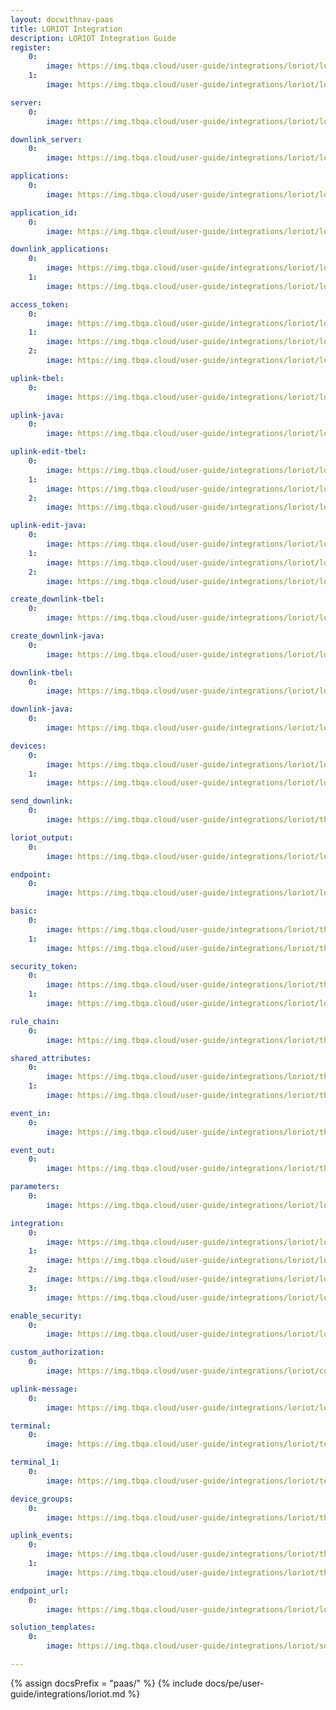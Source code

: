 ```yaml
---
layout: docwithnav-paas
title: LORIOT Integration 
description: LORIOT Integration Guide 
register:
    0:
        image: https://img.tbqa.cloud/user-guide/integrations/loriot/loriot_register.png
    1:
        image: https://img.tbqa.cloud/user-guide/integrations/loriot/loriot_server.png

server:
    0:
        image: https://img.tbqa.cloud/user-guide/integrations/loriot/loriot_and_thingsboard_integration_server_1.png

downlink_server:
    0:
        image: https://img.tbqa.cloud/user-guide/integrations/loriot/loriot_and_thingsboard_integration_server.png

applications:
    0:
        image: https://img.tbqa.cloud/user-guide/integrations/loriot/loriot_applications.png

application_id:
    0:
        image: https://img.tbqa.cloud/user-guide/integrations/loriot/loriot_and_thingsboard_integration_application_id_1.png

downlink_applications:
    0:
        image: https://img.tbqa.cloud/user-guide/integrations/loriot/loriot_applications.png
    1:
        image: https://img.tbqa.cloud/user-guide/integrations/loriot/loriot_and_thingsboard_integration_application_id.png

access_token:
    0:
        image: https://img.tbqa.cloud/user-guide/integrations/loriot/loriot_access_tokens.png
    1:
        image: https://img.tbqa.cloud/user-guide/integrations/loriot/loriut_authentication_tokens.png
    2:
        image: https://img.tbqa.cloud/user-guide/integrations/loriot/loriot_and_thingsboard_integration_application_access_token.png

uplink-tbel:
    0:
        image: https://img.tbqa.cloud/user-guide/integrations/loriot/loriot-uplink-converters-1-tbel-pe.png

uplink-java:
    0:
        image: https://img.tbqa.cloud/user-guide/integrations/loriot/loriot-uplink-converters-1-java-pe.png

uplink-edit-tbel:
    0:
        image: https://img.tbqa.cloud/user-guide/integrations/loriot/loriot-uplink-edit-mode-tbel-1-pe.png
    1:
        image: https://img.tbqa.cloud/user-guide/integrations/loriot/loriot-uplink-edit-mode-tbel-2-pe.png
    2:
        image: https://img.tbqa.cloud/user-guide/integrations/loriot/loriot-uplink-edit-mode-tbel-3-pe.png

uplink-edit-java:
    0:
        image: https://img.tbqa.cloud/user-guide/integrations/loriot/loriot-uplink-edit-mode-java-1-pe.png
    1:
        image: https://img.tbqa.cloud/user-guide/integrations/loriot/loriot-uplink-edit-mode-java-2-pe.png
    2:
        image: https://img.tbqa.cloud/user-guide/integrations/loriot/loriot-uplink-edit-mode-java-3-pe.png

create_downlink-tbel:
    0:
        image: https://img.tbqa.cloud/user-guide/integrations/loriot/loriot-downlink-converters-1-tbel-pe.png

create_downlink-java:
    0:
        image: https://img.tbqa.cloud/user-guide/integrations/loriot/loriot-downlink-converters-1-java-pe.png

downlink-tbel:
    0:
        image: https://img.tbqa.cloud/user-guide/integrations/loriot/loriot-downlink-save-changes-tbel-1-pe.png

downlink-java:
    0:
        image: https://img.tbqa.cloud/user-guide/integrations/loriot/loriot-downlink-save-changes-java-1-pe.png

devices:
    0:
        image: https://img.tbqa.cloud/user-guide/integrations/loriot/loriot_devices.png
    1:
        image: https://img.tbqa.cloud/user-guide/integrations/loriot/loriot_device_eui.png

send_downlink:
    0:
        image: https://img.tbqa.cloud/user-guide/integrations/loriot/thingsboard_add_integration_send_downlink.png

loriot_output:
    0:
        image: https://img.tbqa.cloud/user-guide/integrations/loriot/loriot_output.png

endpoint:
    0:
        image: https://img.tbqa.cloud/user-guide/integrations/loriot/loriot_output_http_push.png

basic:
    0:
        image: https://img.tbqa.cloud/user-guide/integrations/loriot/thingsboard_add_integration_output_basic.png
    1:
        image: https://img.tbqa.cloud/user-guide/integrations/loriot/thingsboard_add_integration_output_basic_email_and_password.png

security_token:
    0:
        image: https://img.tbqa.cloud/user-guide/integrations/loriot/thingsboard_add_integration_output_security_token.png
    1:
        image: https://img.tbqa.cloud/user-guide/integrations/loriot/loriot_and_thingsboard_output_security_token_session.png

rule_chain:
    0:
        image: https://img.tbqa.cloud/user-guide/integrations/loriot/thingsboard_rule_chain_integration_downlink.png

shared_attributes:
    0:
        image: https://img.tbqa.cloud/user-guide/integrations/loriot/thingsboard_devices_all_shared_attributes.png
    1:
        image: https://img.tbqa.cloud/user-guide/integrations/loriot/thingsboard_devices_all_shared_attributes_update.png

event_in:
    0:
        image: https://img.tbqa.cloud/user-guide/integrations/loriot/thingsboard_downlink_converter_events_in.png

event_out:
    0:
        image: https://img.tbqa.cloud/user-guide/integrations/loriot/thingsboard_downlink_converter_events_out.png

parameters:
    0:
        image: https://img.tbqa.cloud/user-guide/integrations/loriot/loriot_devices_downlink_queue.png

integration:
    0:
        image: https://img.tbqa.cloud/user-guide/integrations/loriot/loriot-add-integration-1-pe.png
    1:
        image: https://img.tbqa.cloud/user-guide/integrations/loriot/loriot-add-integration-2-pe.png
    2:
        image: https://img.tbqa.cloud/user-guide/integrations/loriot/loriot-add-integration-3-pe.png
    3:
        image: https://img.tbqa.cloud/user-guide/integrations/loriot/loriot-add-integration-4-pe.png

enable_security:
    0:
        image: https://img.tbqa.cloud/user-guide/integrations/loriot/loriot-security-1-pe.png

custom_authorization:
    0:
        image: https://img.tbqa.cloud/user-guide/integrations/loriot/custom-authorization-paas.png

uplink-message:
    0:
        image: https://img.tbqa.cloud/user-guide/integrations/loriot/loriot-security-2-pe.png

terminal:
    0:
        image: https://img.tbqa.cloud/user-guide/integrations/loriot/terminal.png

terminal_1:
    0:
        image: https://img.tbqa.cloud/user-guide/integrations/loriot/terminal_1.png

device_groups:
    0:
        image: https://img.tbqa.cloud/user-guide/integrations/loriot/thingsboard_devices_all_attributes.png

uplink_events:
    0:
        image: https://img.tbqa.cloud/user-guide/integrations/loriot/thingsboard_uplink_converter_events_in.png
    1:
        image: https://img.tbqa.cloud/user-guide/integrations/loriot/thingsboard_uplink_converter_events_out.png

endpoint_url:
    0:
        image: https://img.tbqa.cloud/user-guide/integrations/loriot/loriot-send-uplink-message-1-pe.png

solution_templates:
    0:
        image: https://img.tbqa.cloud/user-guide/integrations/loriot/solution_templates.png

---
```

{% assign docsPrefix = "paas/" %}
{% include docs/pe/user-guide/integrations/loriot.md %}

